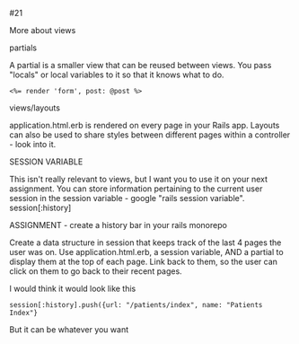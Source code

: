 #21

More about views

partials

A partial is a smaller view that can be reused between views. You pass "locals" or local variables to it so that it knows what to do.

```
<%= render 'form', post: @post %>
```

views/layouts

application.html.erb is rendered on every page in your Rails app. Layouts can also be used to share styles between different pages within a controller - look into it.

SESSION VARIABLE

This isn't really relevant to views, but I want you to use it on your next assignment. You can store information pertaining to the current user session in the session variable - google "rails session variable". session[:history]


ASSIGNMENT - create a history bar in your rails monorepo

Create a data structure in session that keeps track of the last 4 pages the user was on. Use application.html.erb, a session variable, AND a partial to display them at the top of each page. Link back to them, so the user can click on them to go back to their recent pages.

I would think it would look like this

```
session[:history].push({url: "/patients/index", name: "Patients Index"}
```

But it can be whatever you want